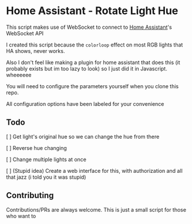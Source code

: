 # Home Assistant - Rotate Light Hue

This script makes use of WebSocket to connect to [Home Assistant](https://www.home-assistant.io/)'s WebSocket API

I created this script because the `colorloop` effect on most RGB lights that HA shows, never works.

Also I don't feel like making a plugin for home assistant that does this (it probably exists but im too lazy to look)
so I just did it in Javascript. wheeeeee


You will need to configure the parameters yourself when you clone this repo.

All configuration options have been labeled for your convenience

## Todo

[ ] Get light's original hue so we can change the hue from there

[ ] Reverse hue changing

[ ] Change multiple lights at once

[ ] (Stupid idea) Create a web interface for this, with authorization and all that jazz (i told you it was stupid)

## Contributing

Contributions/PRs are always welcome. This is just a small script for those who want to 
